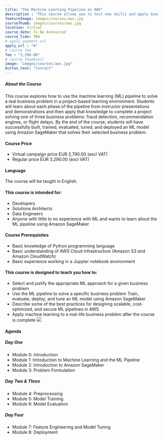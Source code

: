 ```yaml
---
title: "The Machine Learning Pipeline on AWS"
description : "This course allows you to test new skills and apply knowledge to your working environment through a variety of practical exercises. This course will be delivered through a mix of instructor-led training (ILT) and hands-on labs"
featureImage: images/courses/aws.jpg
courseThumb: images/courses/aws.jpg
location: Virtual
course_date: To Be Announced
course_time: TBA
# apply payment url
apply_url : "#"
# course fee
fee : "3,290.00"
# course thumbnail
image: "images/courses/aws.jpg"
button_text: "Contact"
---
```


##### About the Course

This course explores how to use the machine learning (ML) pipeline to solve a real business problem in a project-based learning environment. Students will learn about each phase of the pipeline from instructor presentations and demonstrations and then apply that knowledge to complete a project solving one of three business problems: fraud detection, recommendation engines, or flight delays. By the end of the course, students will have successfully built, trained, evaluated, tuned, and deployed an ML model using Amazon SageMaker that solves their selected business problem.

#### Course Price 

* Virtual campaign price EUR 2,790.00 (excl VAT)
* Regular price EUR 3,290.00 (excl VAT)

#### Language

The course will be taught in English.

#### This course is intended for:

* Developers
* Solutions Architects
* Data Engineers
* Anyone with little to no experience with ML and wants to learn about the ML pipeline using Amazon SageMaker

#### Course Prerequisites

* Basic knowledge of Python programming language
* Basic understanding of AWS Cloud infrastructure (Amazon S3 and Amazon CloudWatch)
* Basic experience working in a Jupyter notebook environment

#### This course is designed to teach you how to:

* Select and justify the appropriate ML approach for a given business problem
* Use the ML pipeline to solve a specific business problem
Train, evaluate, deploy, and tune an ML model using Amazon SageMaker
* Describe some of the best practices for designing scalable, cost-optimized, and secure ML pipelines in AWS
* Apply machine learning to a real-life business problem after the course is complete
![](hhttps://nordcloud.com/wp-content/uploads/2020/03/nordcloud_web_square-25.jpg#floatright)

#### Agenda

##### Day One

* Module 0: Introduction
* Module 1: Introduction to Machine Learning and the ML Pipeline
* Module 2: Introduction to Amazon SageMaker
* Module 3: Problem Formulation

##### Day Two & Three

* Module 4: Preprocessing
* Module 5: Model Training
* Module 6: Model Evaluation

##### Day Four

* Module 7: Feature Engineering and Model Tuning
* Module 8: Deployment